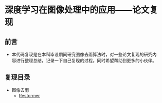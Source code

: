 # 深度学习在图像处理中的应用——论文复现
## 前言
* 本代码复现是在本科毕设期间研究图像去雨算法时，对一些论文复现的研究内容进行整理总结，记录一下自己复现的过程，同时希望帮助到更多的小伙伴。
## 复现目录
* 图像去雨
  - [Restormer]()
